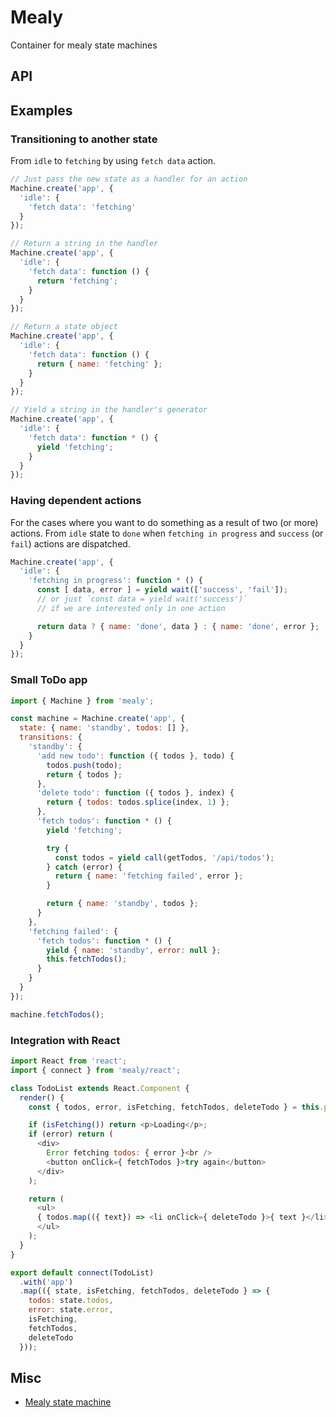 # Mealy

Container for mealy state machines

## API

## Examples

### Transitioning to another state

From `idle` to `fetching` by using `fetch data` action.

```js
// Just pass the new state as a handler for an action
Machine.create('app', {
  'idle': {
    'fetch data': 'fetching'
  }
});

// Return a string in the handler
Machine.create('app', {
  'idle': {
    'fetch data': function () {
      return 'fetching';
    }
  }
});

// Return a state object
Machine.create('app', {
  'idle': {
    'fetch data': function () {
      return { name: 'fetching' };
    }
  }
});

// Yield a string in the handler's generator
Machine.create('app', {
  'idle': {
    'fetch data': function * () {
      yield 'fetching';
    }
  }
});
```

### Having dependent actions

For the cases where you want to do something as a result of two (or more) actions. From `idle` state to `done` when `fetching in progress` and `success` (or `fail`) actions are dispatched.

```js
Machine.create('app', {
  'idle': {
    'fetching in progress': function * () {
      const [ data, error ] = yield wait(['success', 'fail']);
      // or just `const data = yield wait('success')`
      // if we are interested only in one action

      return data ? { name: 'done', data } : { name: 'done', error };
    }
  }
});
```

### Small ToDo app

```js
import { Machine } from 'mealy';

const machine = Machine.create('app', {
  state: { name: 'standby', todos: [] },
  transitions: {
    'standby': {
      'add new todo': function ({ todos }, todo) {
        todos.push(todo);
        return { todos };
      },
      'delete todo': function ({ todos }, index) {
        return { todos: todos.splice(index, 1) };
      },
      'fetch todos': function * () {
        yield 'fetching';

        try {
          const todos = yield call(getTodos, '/api/todos');
        } catch (error) {
          return { name: 'fetching failed', error };
        }

        return { name: 'standby', todos };
      }
    },
    'fetching failed': {
      'fetch todos': function * () {
        yield { name: 'standby', error: null };
        this.fetchTodos();
      }
    }
  }
});

machine.fetchTodos();
```

### Integration with React

```js
import React from 'react';
import { connect } from 'mealy/react';

class TodoList extends React.Component {
  render() {
    const { todos, error, isFetching, fetchTodos, deleteTodo } = this.props;

    if (isFetching()) return <p>Loading</p>;
    if (error) return (
      <div>
        Error fetching todos: { error }<br />
        <button onClick={ fetchTodos }>try again</button>
      </div>
    );

    return (
      <ul>
      { todos.map(({ text}) => <li onClick={ deleteTodo }>{ text }</li>) }
      </ul>
    );
  }
}

export default connect(TodoList)
  .with('app')
  .map(({ state, isFetching, fetchTodos, deleteTodo } => {
    todos: state.todos,
    error: state.error,
    isFetching,
    fetchTodos,
    deleteTodo
  }));
```

## Misc

* [Mealy state machine](https://en.wikipedia.org/wiki/Mealy_machine)
